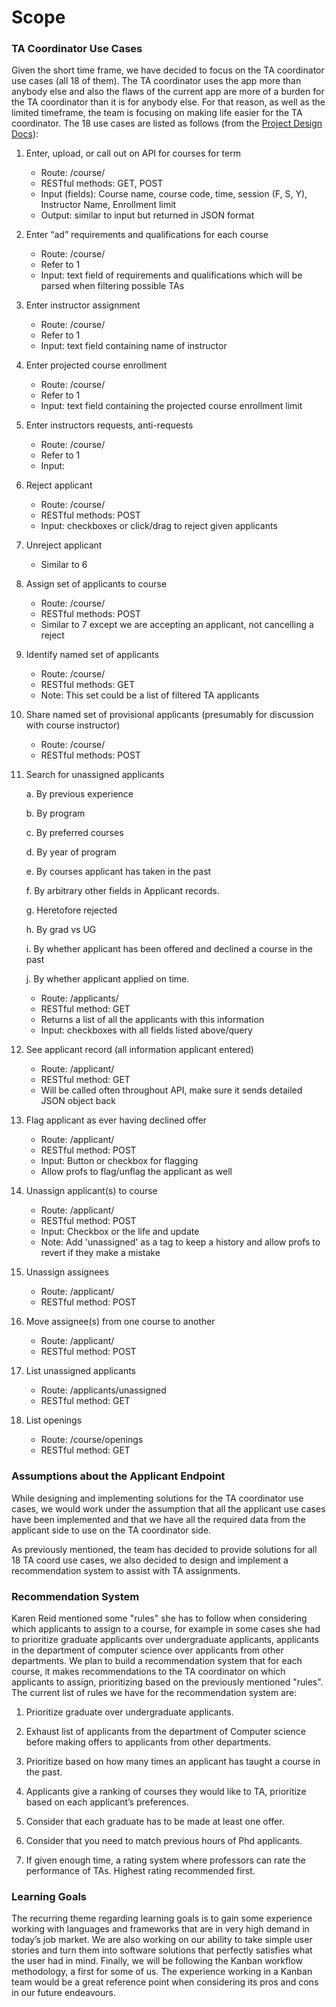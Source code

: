 # Scope

### TA Coordinator Use Cases

Given the short time frame, we have decided to focus on the TA coordinator use cases (all 18 of them). The TA coordinator uses the app more than anybody else and also the flaws of the current app are more of a burden for the TA coordinator than it is for anybody else. For that reason, as well as the limited timeframe, the team is focusing on making life easier for the TA coordinator. The 18 use cases are listed as follows (from the [Project Design Docs](https://docs.google.com/document/d/1mMzftOX5ZxIOPUSbbPDUZ0gfxyL19G214vNByqlELkk/pub)):

1. Enter, upload, or call out on API for courses for term
	* Route: /course/
	* RESTful methods: GET, POST
	* Input (fields): Course name, course code, time, session (F, S, Y), Instructor Name, Enrollment limit
	* Output: similar to input but returned in JSON format
2. Enter “ad” requirements and qualifications for each course
	* Route: /course/
	* Refer to 1
	* Input: text field of requirements and qualifications which will be parsed when 	filtering possible TAs
3. Enter instructor assignment
	* Route: /course/
	* Refer to 1
	* Input: text field containing name of instructor
4. Enter projected course enrollment
	* Route: /course/
	* Refer to 1
	* Input: text field containing the projected course enrollment limit
5. Enter instructors requests, anti-requests
	* Route: /course/
	* Refer to 1
	* Input: 
6. Reject applicant
	* Route: /course/
	* RESTful methods: POST
	* Input: checkboxes or click/drag to reject given applicants
7. Unreject applicant
	* Similar to 6
8. Assign set of applicants to course
    * Route: /course/ 
    * RESTful methods: POST
    * Similar to 7 except we are accepting an applicant, not cancelling a reject
9. Identify named set of applicants
    * Route: /course/
    * RESTful methods: GET
    * Note: This set could be a list of filtered TA applicants
10. Share named set of provisional applicants (presumably for discussion with course instructor)
    * Route: /course/
    * RESTful methods: POST
11. Search for unassigned applicants

	a. By previous experience
	
    b. By program
	
    c. By preferred courses
	
    d. By year of program
	
    e. By courses applicant has taken in the past
	
    f. By arbitrary other fields in Applicant records.
	
    g. Heretofore rejected
	
    h. By grad vs UG
	
    i. By whether applicant has been offered and declined a course in the past
	
    j. By whether applicant applied on time.
    
    * Route: /applicants/
    * RESTful method: GET
    * Returns a list of all the applicants with this information
    * Input: checkboxes with all fields listed above/query
    
12. See applicant record (all information applicant entered)
    * Route: /applicant/
    * RESTful method: GET
    * Will be called often throughout API, make sure it sends detailed JSON object back
13. Flag applicant as ever having declined offer
    * Route: /applicant/
    * RESTful method: POST
    * Input: Button or checkbox for flagging
    * Allow profs to flag/unflag the applicant as well
14. Unassign applicant(s) to course
    * Route: /applicant/
    * RESTful method: POST
    * Input: Checkbox or the life and update
    * Note: Add 'unassigned' as a tag to keep a history and allow profs to revert if they make a mistake
15. Unassign assignees
    * Route: /applicant/
    * RESTful method: POST
16. Move assignee(s) from one course to another
    * Route: /applicant/
    * RESTful method: POST
17. List unassigned applicants
    * Route: /applicants/unassigned
    * RESTful method: GET
18. List openings
    * Route: /course/openings
    * RESTful method: GET

### Assumptions about the Applicant Endpoint
While designing and implementing solutions for the TA coordinator use cases, we would work under the assumption that all the applicant use cases have been implemented and that we have all the required data from the applicant side to use on the TA coordinator side.

As previously mentioned, the team has decided to provide solutions for all 18 TA coord use cases, we also decided to design and implement a recommendation system to assist with TA assignments.

### Recommendation System

Karen Reid mentioned some "rules" she has to follow when considering which applicants to assign to a course, for example in some cases she had to prioritize graduate applicants over undergraduate applicants, applicants in the department of computer science over applicants from other departments. We plan to build a recommendation system that for each course, it makes recommendations to the TA coordinator on which applicants to assign, prioritizing based on the previously mentioned "rules". The current list of rules we have for the recommendation system are:

1. Prioritize graduate over undergraduate applicants.

2. Exhaust list of applicants from the department of Computer science before making offers to applicants from other departments.

3. Prioritize based on how many times an applicant has taught a course in the past.

4. Applicants give a ranking of courses they would like to TA, prioritize based on each applicant’s preferences.

5. Consider that each graduate has to be made at least one offer.

6. Consider that you need to match previous hours of Phd applicants.

7. If given enough time, a rating system where professors can rate the performance of TAs. Highest rating recommended first.

### Learning Goals

The recurring theme regarding learning goals is to gain some experience working with languages and frameworks that are in very high demand in today’s job market. We are also working on our ability to take simple user stories and turn them into software solutions that perfectly satisfies what the user had in mind. Finally, we will be following the Kanban workflow methodology, a first for some of us. The experience working in a Kanban team would be a great reference point when considering its pros and cons in our future endeavours.
